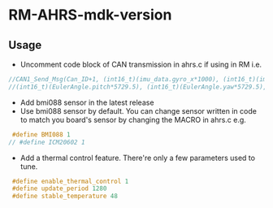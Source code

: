 # RM-AHRS-mdk-version

## Usage
* Uncomment code block of CAN transmission in ahrs.c if using in RM i.e.
```c
//CAN1_Send_Msg(Can_ID+1, (int16_t)(imu_data.gyro_x*1000), (int16_t)(imu_data.gyro_z*1000) , \
//(int16_t)(EulerAngle.pitch*5729.5), (int16_t)(EulerAngle.yaw*5729.5), 4);
```

* Add bmi088 sensor in the latest release
* Use bmi088 sensor by default. You can change sensor written in code to match you board's sensor by changing the MACRO in ahrs.c 
e.g. 
```c 
 #define BMI088 1 
// #define ICM20602 1
```
* Add a thermal control feature. There're only a few parameters used to tune.
```c
 #define enable_thermal_control 1
 #define update_period 1280
 #define stable_temperature 48
```  